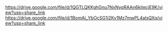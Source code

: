 https://drive.google.com/file/d/1QGTLQKKghGnu7NxNyqRAAn6kitecjE9K/view?usp=share_link
https://drive.google.com/file/d/1BomAi_YbOcSG1i2Kv1Mz7mwPL4alsQXq/view?usp=share_link